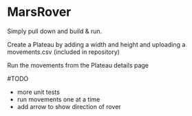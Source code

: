# MarsRover

Simply pull down and build & run.

Create a Plateau by adding a width and height and uploading a movements.csv (included in repository)

Run the movements from the Plateau details page

#TODO
* more unit tests
* run movements one at a time
* add arrow to show direction of rover
